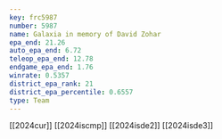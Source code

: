 ```yaml
---
key: frc5987
number: 5987
name: Galaxia in memory of David Zohar
epa_end: 21.26
auto_epa_end: 6.72
teleop_epa_end: 12.78
endgame_epa_end: 1.76
winrate: 0.5357
district_epa_rank: 21
district_epa_percentile: 0.6557
type: Team
---
```

[[2024cur]]
[[2024iscmp]]
[[2024isde2]]
[[2024isde3]]
